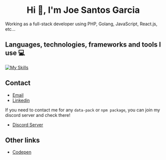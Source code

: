 
<h1 style="text-align: center;">Hi 👋, I'm Joe Santos Garcia</h1>
Working as a full-stack developer using PHP, Golang, JavaScript, React.js, etc...

## Languages, technologies, frameworks and tools I use 💻
[![My Skills](https://skillicons.dev/icons?i=js,html,css,nodejs,express,prisma,react,svelte,astro,tailwind,golang,php,java,cs,python,fastapi,django,flask,mysql,postgresql,mongodb,git,docker,postman)](https://skillicons.dev)

## Contact
- [Email](mailto:lucianobrumer5@gmail.com)
- [Linkedin](https://linkedin.com/in/luciano-brumer/)

If you need to contact me for any `data-pack` or `npm package`, you can join my discord server and check there!
- [Discord Server](https://discord.gg/CbbDyYe8)

## Other links
- [Codepen](https://codepen.io/lucianobrumer)
